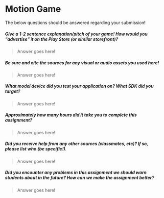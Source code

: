# Motion Game

The below questions should be answered regarding your submission!

##### Give a 1-2 sentence explanation/pitch of your game! How would you "advertise" it on the Play Store (or similar storefront)? #####
> Answer goes here!


##### Be sure and cite the sources for any visual or audio assets you used here! #####
> Answer goes here!


##### What model device did you test your application on? What SDK did you target? #####
> Answer goes here!


##### Approximately how many hours did it take you to complete this assignment? #####
> Answer goes here!


##### Did you receive help from any other sources (classmates, etc)? If so, please list who (be specific!). #####
> Answer goes here!


##### Did you encounter any problems in this assignment we should warn students about in the future? How can we make the assignment better? #####
> Answer goes here!
